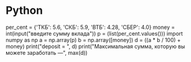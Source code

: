 # Python

per_cent = {'ТКБ': 5.6, 'СКБ': 5.9, 'ВТБ': 4.28, 'СБЕР': 4.0}
money = int(input("введите сумму вклада"))
p = (list(per_cent.values()))
import numpy as np
a = np.array(p)
b = np.array([money])
d = ((a * b / 100) + money)
print("deposit = ", d)
print("Максимальная сумма, которую вы можете заработать —", max(d))
